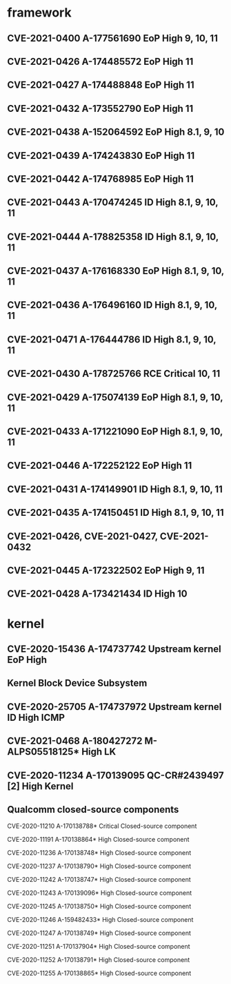 # framework

## CVE-2021-0400	A-177561690	EoP	High	9, 10, 11

## CVE-2021-0426	A-174485572	EoP	High	11

## CVE-2021-0427	A-174488848	EoP	High	11

## CVE-2021-0432	A-173552790	EoP	High	11

## CVE-2021-0438	A-152064592	EoP	High	8.1, 9, 10

## CVE-2021-0439	A-174243830	EoP	High	11

## CVE-2021-0442	A-174768985	EoP	High	11

## CVE-2021-0443	A-170474245	ID	High	8.1, 9, 10, 11

## CVE-2021-0444	A-178825358	ID	High	8.1, 9, 10, 11

## CVE-2021-0437	A-176168330	EoP	High	8.1, 9, 10, 11

## CVE-2021-0436	A-176496160	ID	High	8.1, 9, 10, 11

## CVE-2021-0471	A-176444786	ID	High	8.1, 9, 10, 11

## CVE-2021-0430	A-178725766	RCE	Critical	10, 11

## CVE-2021-0429	A-175074139	EoP	High	8.1, 9, 10, 11

## CVE-2021-0433	A-171221090	EoP	High	8.1, 9, 10, 11

## CVE-2021-0446	A-172252122	EoP	High	11

## CVE-2021-0431	A-174149901	ID	High	8.1, 9, 10, 11

## CVE-2021-0435	A-174150451	ID	High	8.1, 9, 10, 11

## CVE-2021-0426, CVE-2021-0427, CVE-2021-0432

## CVE-2021-0445	A-172322502	EoP	High	9, 11

## CVE-2021-0428	A-173421434	ID	High	10

# kernel

## CVE-2020-15436	A-174737742 Upstream kernel	EoP	High	

## Kernel Block Device Subsystem

## CVE-2020-25705	A-174737972 Upstream kernel	ID	High	ICMP

## CVE-2021-0468	A-180427272 M-ALPS05518125*		High	LK

## CVE-2020-11234	A-170139095 QC-CR#2439497 [2]		High	Kernel

## Qualcomm closed-source components

CVE-2020-11210	A-170138788*		Critical	Closed-source component

CVE-2020-11191	A-170138864*		High	Closed-source component

CVE-2020-11236	A-170138748*		High	Closed-source component

CVE-2020-11237	A-170138790*		High	Closed-source component

CVE-2020-11242	A-170138747*		High	Closed-source component

CVE-2020-11243	A-170139096*		High	Closed-source component

CVE-2020-11245	A-170138750*		High	Closed-source component

CVE-2020-11246	A-159482433*		High	Closed-source component

CVE-2020-11247	A-170138749*		High	Closed-source component

CVE-2020-11251	A-170137904*		High	Closed-source component

CVE-2020-11252	A-170138791*		High	Closed-source component

CVE-2020-11255	A-170138865*		High	Closed-source component
